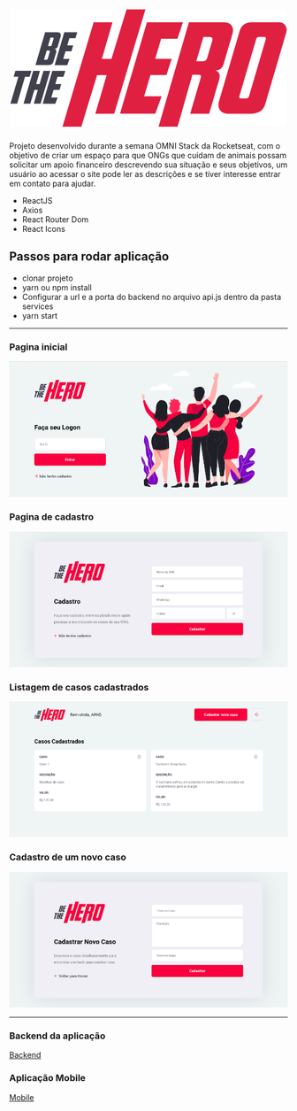 <h1 align="center">
    <img alt="" title="" src="https://raw.githubusercontent.com/lcassiol/reactjs-be-the-hero/3fa7045fbd9c25f4c0baef78d9e30a6bfc691f9f/src/assets/screeenshots/logo.svg">
</h1>

Projeto desenvolvido durante a semana OMNI Stack da Rocketseat, com o objetivo de criar um espaço para que ONGs que cuidam de animais possam solicitar um apoio financeiro descrevendo sua situação e seus objetivos, um usuário ao acessar o site pode ler as descrições e se tiver interesse entrar em contato para ajudar.

- ReactJS
- Axios
- React Router Dom
- React Icons

## Passos para rodar aplicação

- clonar projeto
- yarn ou npm install
- Configurar a url e a porta do backend no arquivo api.js dentro da pasta services
- yarn start


--------------------------------

### Pagina inicial

<p align="center">
  <img alt="inicial" title="" src="https://github.com/lcassiol/reactjs-be-the-hero/blob/master/src/assets/screeenshots/print1.png?raw=true">
</p>
  
### Pagina de cadastro

<p align="center">
  <img alt="registro" title="" src="https://github.com/lcassiol/reactjs-be-the-hero/blob/master/src/assets/screeenshots/print2.png?raw=true">
</p>

### Listagem de casos cadastrados

<p align="center">
  <img alt="casos cadastrados" src="https://github.com/lcassiol/reactjs-be-the-hero/blob/master/src/assets/screeenshots/print3.png?raw=true">
</p>

### Cadastro de um novo caso

<p align="center">
   <img alt="novo caso" src="https://github.com/lcassiol/reactjs-be-the-hero/blob/master/src/assets/screeenshots/print4.png?  raw=true" >
</p>

--------------------

### Backend da aplicação
[Backend](https://github.com/lcassiol/nodejs-be-the-hero)

### Aplicação Mobile
[Mobile](https://github.com/lcassiol/RN-be-the-hero)
